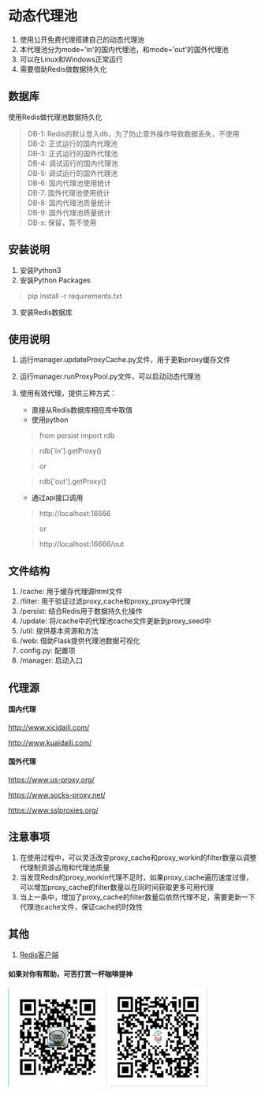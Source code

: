 # 动态代理池

1. 使用公开免费代理搭建自己的动态代理池
2. 本代理池分为mode='in'的国内代理池，和mode='out'的国外代理池
3. 可以在Linux和Windows正常运行
4. 需要借助Redis做数据持久化

## 数据库
使用Redis做代理池数据持久化
> DB-1: Redis的默认登入db，为了防止意外操作导致数据丢失，不使用<br>
> DB-2: 正式运行的国内代理池<br>
> DB-3: 正式运行的国外代理池<br>
> DB-4: 调试运行的国内代理池<br>
> DB-5: 调试运行的国外代理池<br>
> DB-6: 国内代理池使用统计<br>
> DB-7: 国外代理池使用统计<br>
> DB-8: 国内代理池质量统计<br>
> DB-9: 国外代理池质量统计<br>
> DB-x: 保留，暂不使用

## 安装说明
1. 安装Python3
2. 安装Python Packages
> pip install -r requirements.txt

3. 安装Redis数据库

## 使用说明
1. 运行manager.updateProxyCache.py文件，用于更新proxy缓存文件
2. 运行manager.runProxyPool.py文件，可以启动动态代理池
3. 使用有效代理，提供三种方式：
    - 直接从Redis数据库相应库中取值
    - 使用python
    > from persist import rdb

    > rdb['in'].getProxy()

    > or

    > rdb['out'].getProxy()

    - 通过api接口调用
    > http://localhost:16666

    > or

    > http://localhost:16666/out

## 文件结构
1. /cache: 用于缓存代理源html文件
2. /filter: 用于验证过滤proxy_cache和proxy_proxy中代理
3. /persist: 结合Redis用于数据持久化操作
4. /update: 将/cache中的代理池cache文件更新到proxy_seed中
5. /util: 提供基本资源和方法
6. /web: 借助Flask提供代理池数据可视化
7. config.py: 配置项
8. /manager: 启动入口

## 代理源
#### 国内代理
http://www.xicidaili.com/

http://www.kuaidaili.com/

#### 国外代理
https://www.us-proxy.org/

https://www.socks-proxy.net/

https://www.sslproxies.org/

## 注意事项
1. 在使用过程中，可以灵活改变proxy_cache和proxy_workin的filter数量以调整代理制资源占用和代理池质量
2. 当发现Redis的proxy_workin代理不足时，如果proxy_cache遍历速度过慢，可以增加proxy_cache的filter数量以在同时间获取更多可用代理
3. 当上一条中，增加了proxy_cache的filter数量后依然代理不足，需要更新一下代理池cache文件，保证cache的时效性


## 其他
1. [Redis客户端](https://redisdesktop.com/)

#### 如果对你有帮助，可否打赏一杯咖啡提神
<img width="200" height="200" src="https://github.com/helyao/dpp/blob/master/img/alipay.png"/>
<img width="200" height="200" src="https://github.com/helyao/dpp/blob/master/img/wechat.png"/>
